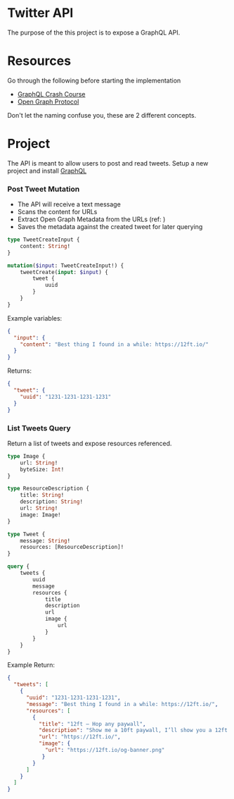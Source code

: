 # Twitter API

The purpose of the this project is to expose a GraphQL API.

# Resources

Go through the following before starting the implementation

- [GraphQL Crash Course](https://www.youtube.com/watch?v=YFS5fAH2zFQ)
- [Open Graph Protocol](https://ogp.me/)

Don't let the naming confuse you, these are 2 different concepts.

# Project

The API is meant to allow users to post and read tweets.
Setup a new project and install [GraphQL](https://graphql-ruby.org/getting_started)

### Post Tweet Mutation

- The API will receive a text message
- Scans the content for URLs
- Extract Open Graph Metadata from the URLs (ref: )
- Saves the metadata against the created tweet for later querying

```graphql
type TweetCreateInput {
    content: String!
}

mutation($input: TweetCreateInput!) {
    tweetCreate(input: $input) {
        tweet {
            uuid
        }
    }
}
```

Example variables:
```json
{
  "input": {
    "content": "Best thing I found in a while: https://12ft.io/"
  }
}
```

Returns:

```json
{
  "tweet": {
    "uuid": "1231-1231-1231-1231"
  }
}
```

### List Tweets Query

Return a list of tweets and expose resources referenced.

```graphql
type Image {
    url: String!
    byteSize: Int!
}

type ResourceDescription {
    title: String!
    description: String!
    url: String!
    image: Image!
}

type Tweet {
    message: String!
    resources: [ResourceDescription]!
}

query {
    tweets {
        uuid
        message
        resources {
            title
            description
            url
            image {
                url
            }
        }
    }
}
```


Example Return:

```json
{
  "tweets": [
    {
      "uuid": "1231-1231-1231-1231",
      "message": "Best thing I found in a while: https://12ft.io/",
      "resources": [
        {
          "title": "12ft – Hop any paywall",
          "description": "Show me a 10ft paywall, I’ll show you a 12ft ladder",
          "url": "https://12ft.io/",
          "image": {
            "url": "https://12ft.io/og-banner.png"
           }
        }
      ]
    }
  ]
}
```
